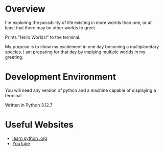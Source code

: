 # Overview

I'm exploring the possibility of life existing in more worlds than one, or at least that there may be other worlds to greet.

Prints "Hello Worlds!" to the terminal.

My purpose is to show my excitement in one day becoming a multiplanetary species. I am preparing for that day by implying multiple worlds in my greeting.


# Development Environment

You will need any version of python and a machine capable of displaying a terminal

Written in Python 3.12.7

# Useful Websites

* [learn python .org](https://www.learnpython.org/en/Hello,_World!)
* [YouTube](https://youtu.be/dQw4w9WgXcQ)